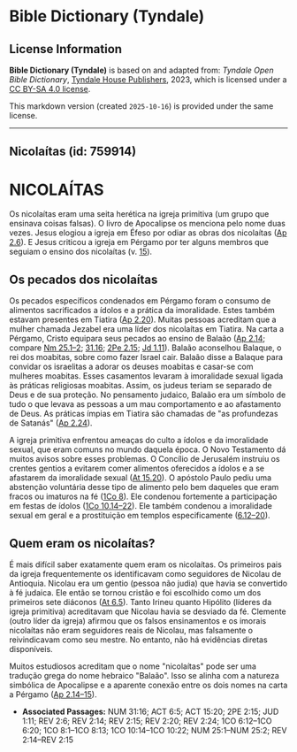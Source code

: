 # Bible Dictionary (Tyndale)

## License Information

**Bible Dictionary (Tyndale)** is based on and adapted from: _Tyndale Open Bible Dictionary_, [Tyndale House Publishers](https://tyndaleopenresources.com/), 2023, which is licensed under a [CC BY-SA 4.0 license](https://creativecommons.org/licenses/by-sa/4.0/legalcode.en).

This markdown version (created `2025-10-16`) is provided under the same license.



--------------------------------

## Nicolaítas (id: 759914)

NICOLAÍTAS
==========

Os nicolaítas eram uma seita herética na igreja primitiva (um grupo que ensinava coisas falsas). O livro de Apocalipse os menciona pelo nome duas vezes. Jesus elogiou a igreja em Éfeso por odiar as obras dos nicolaítas ([Ap 2\.6](https://ref.ly/Rev2:6)). E Jesus criticou a igreja em Pérgamo por ter alguns membros que seguiam o ensino dos nicolaítas (v. [15](https://ref.ly/Rev2:15)).

Os pecados dos nicolaítas
-------------------------

Os pecados específicos condenados em Pérgamo foram o consumo de alimentos sacrificados a ídolos e a prática da imoralidade. Estes também estavam presentes em Tiatira ([Ap 2\.20](https://ref.ly/Rev2:20)). Muitas pessoas acreditam que a mulher chamada Jezabel era uma líder dos nicolaítas em Tiatira. Na carta a Pérgamo, Cristo equipara seus pecados ao ensino de Balaão ([Ap 2\.14](https://ref.ly/Rev2:14); compare [Nm 25\.1–2](https://ref.ly/Num25:1-Num25:2); [31\.16](https://ref.ly/Num31:16); [2Pe 2\.15](https://ref.ly/2Pet2:15); [Jd 1\.11](https://ref.ly/Jude1:11)). Balaão aconselhou Balaque, o rei dos moabitas, sobre como fazer Israel cair. Balaão disse a Balaque para convidar os israelitas a adorar os deuses moabitas e casar\-se com mulheres moabitas. Esses casamentos levaram à imoralidade sexual ligada às práticas religiosas moabitas. Assim, os judeus teriam se separado de Deus e de sua proteção. No pensamento judaico, Balaão era um símbolo de tudo o que levava as pessoas a um mau comportamento e ao afastamento de Deus. As práticas ímpias em Tiatira são chamadas de "as profundezas de Satanás" ([Ap 2\.24](https://ref.ly/Rev2:24)).

A igreja primitiva enfrentou ameaças do culto a ídolos e da imoralidade sexual, que eram comuns no mundo daquela época. O Novo Testamento dá muitos avisos sobre esses problemas. O Concílio de Jerusalém instruiu os crentes gentios a evitarem comer alimentos oferecidos a ídolos e a se afastarem da imoralidade sexual ([At 15\.20](https://ref.ly/Acts15:20)). O apóstolo Paulo pediu uma abstenção voluntária desse tipo de alimento pelo bem daqueles que eram fracos ou imaturos na fé ([1Co 8](https://ref.ly/1Cor8:1-1Cor8:13)). Ele condenou fortemente a participação em festas de ídolos ([1Co 10\.14–22](https://ref.ly/1Cor10:14-1Cor10:22)). Ele também condenou a imoralidade sexual em geral e a prostituição em templos especificamente ([6\.12–20](https://ref.ly/1Cor6:12-1Cor6:20)).

Quem eram os nicolaítas?
------------------------

É mais difícil saber exatamente quem eram os nicolaítas. Os primeiros pais da igreja frequentemente os identificavam como seguidores de Nicolau de Antioquia. Nicolau era um gentio (pessoa não judia) que havia se convertido à fé judaica. Ele então se tornou cristão e foi escolhido como um dos primeiros sete diáconos ([At 6\.5](https://ref.ly/Acts6:5)). Tanto Irineu quanto Hipólito (líderes da igreja primitiva) acreditavam que Nicolau havia se desviado da fé. Clemente (outro líder da igreja) afirmou que os falsos ensinamentos e os imorais nicolaítas não eram seguidores reais de Nicolau, mas falsamente o reivindicavam como seu mestre. No entanto, não há evidências diretas disponíveis.

Muitos estudiosos acreditam que o nome "nicolaítas" pode ser uma tradução grega do nome hebraico "Balaão". Isso se alinha com a natureza simbólica de Apocalipse e a aparente conexão entre os dois nomes na carta a Pérgamo ([Ap 2\.14–15](https://ref.ly/Rev2:14-Rev2:15)).

* **Associated Passages:** NUM 31:16; ACT 6:5; ACT 15:20; 2PE 2:15; JUD 1:11; REV 2:6; REV 2:14; REV 2:15; REV 2:20; REV 2:24; 1CO 6:12–1CO 6:20; 1CO 8:1–1CO 8:13; 1CO 10:14–1CO 10:22; NUM 25:1–NUM 25:2; REV 2:14–REV 2:15

